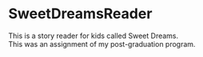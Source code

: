 # SweetDreamsReader
This is a story reader for kids called Sweet Dreams.<br>
This was an assignment of my post-graduation program.
